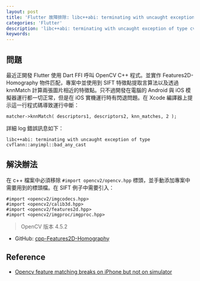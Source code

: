 ```yaml
---
layout: post
title: 'Flutter 故障排除: libc++abi: terminating with uncaught exception of type cvflann'
categories: 'Flutter'
description: 'libc++abi: terminating with uncaught exception of type cvflann::anyimpl::bad_any_cast'
keywords: 
---
```


## 問題
最近正開發 Flutter 使用 Dart FFI 呼叫 OpenCV C++ 程式。並實作 Features2D-Homography 物件匹配，專案中並使用到 SIFT 特徵點提取言算法以及透過 knnMatch 計算兩張圖片相近的特徵點。只不過開發在電腦的 Android 與 iOS 模擬器運行都一切正常，但是在 iOS 實機運行時有閃退問題。在 Xcode 編譯器上提示這一行程式碼導致運行中斷：

```
matcher->knnMatch( descriptors1, descriptors2, knn_matches, 2 );
```

詳細 log 錯誤訊息如下：
```
libc++abi: terminating with uncaught exception of type cvflann::anyimpl::bad_any_cast
```


## 解決辦法
在 c++ 檔案中必須移除 `#import opencv2/opencv.hpp` 標頭，並手動添加專案中需要用到的標頭檔。在 SIFT 例子中需要引入：

```
#import <opencv2/imgcodecs.hpp>
#import <opencv2/calib3d.hpp>
#import <opencv2/features2d.hpp>
#import <opencv2/imgproc/imgproc.hpp>
```

> OpenCV 版本 4.5.2

- GitHub: [cpp-Features2D-Homography](https://github.com/1010code/cpp-Features2D-Homography)

## Reference
- [Opencv feature matching breaks on iPhone but not on simulator](https://stackoverflow.com/questions/55572773/opencv-feature-matching-breaks-on-iphone-but-not-on-simulator)